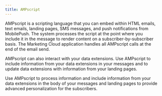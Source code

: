 ```yaml
---
title: AMPscript
---
```

AMPscript is a scripting language that you can embed within HTML emails, text emails, landing pages, SMS messages, and push notifications from MobilePush. The system processes the script at the point where you include it in the message to render content on a subscriber-by-subscriber basis. The Marketing Cloud application handles all AMPscript calls at the end of the email send.

AMPscript can also interact with your data extensions. Use AMPscript to include information from your data extensions in your messages and to update data extensions with information from your landing pages.

Use AMPscript to process information and include information from your data extensions in the body of your messages and landing pages to provide advanced personalization for the subscribers.
